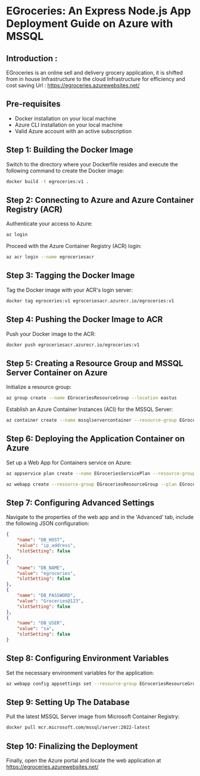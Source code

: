 # EGroceries: An Express Node.js App Deployment Guide on Azure with MSSQL
## Introduction : 
EGroceries is an online sell and delivery grocery application, it is shifted from in house Infrastructure to the cloud Infrastructure for efficiency and cost saving
Url : https://egroceries.azurewebsites.net/
## Pre-requisites

- Docker installation on your local machine
- Azure CLI installation on your local machine
- Valid Azure account with an active subscription

## Step 1: Building the Docker Image

Switch to the directory where your Dockerfile resides and execute the following command to create the Docker image:

```bash
docker build -t egroceries:v1 .
```

## Step 2: Connecting to Azure and Azure Container Registry (ACR)

Authenticate your access to Azure:

```bash
az login
```

Proceed with the Azure Container Registry (ACR) login:

```bash
az acr login --name egroceriesacr
```

## Step 3: Tagging the Docker Image

Tag the Docker image with your ACR's login server:

```bash
docker tag egroceries:v1 egroceriesacr.azurecr.io/egroceries:v1
```

## Step 4: Pushing the Docker Image to ACR

Push your Docker image to the ACR:

```bash
docker push egroceriesacr.azurecr.io/egroceries:v1
```

## Step 5: Creating a Resource Group and MSSQL Server Container on Azure

Initialize a resource group:

```bash
az group create --name EGroceriesResourceGroup --location eastus
```

Establish an Azure Container Instances (ACI) for the MSSQL Server:

```bash
az container create --name mssqlservercontainer --resource-group EGroceriesRG --image mcr.microsoft.com/mssql/server:2022-latest --ip-address Public --ports 1433 --cpu 2 --memory 4 --environment-variables ACCEPT_EULA=Y SA_PASSWORD=Groceries@123
```

## Step 6: Deploying the Application Container on Azure

Set up a Web App for Containers service on Azure:

```bash
az appservice plan create --name EGroceriesServicePlan --resource-group EGroceriesResourceGroup --sku B1 --is-linux

az webapp create --resource-group EGroceriesResourceGroup --plan EGroceriesServicePlan --name egroceriesapp --deployment-container-image-name egroceriesacr.azurecr.io/egroceries:v1
```

## Step 7: Configuring Advanced Settings 

Navigate to the properties of the web app and in the 'Advanced' tab, include the following JSON configuration:

```json
{
    "name": "DB_HOST",
    "value": "ip_address",
    "slotSetting": false
},
{
    "name": "DB_NAME",
    "value": "egroceries",
    "slotSetting": false
},
{
    "name": "DB_PASSWORD",
    "value": "Groceries@123",
    "slotSetting": false
},
{
    "name": "DB_USER",
    "value": "sa",
    "slotSetting": false
}
```

## Step 8: Configuring Environment Variables

Set the necessary environment variables for the application:

```bash
az webapp config appsettings set --resource-group EGroceriesResourceGroup --name egroceriesapp --settings DB_HOST=ip_address DB_NAME=egroceries DB_PASSWORD=Admin@1234 DB_USER=sa
```

## Step 9: Setting Up The Database

Pull the latest MSSQL Server image from Microsoft Container Registry:

```bash
docker pull mcr.microsoft.com/mssql/server:2022-latest
```


## Step 10: Finalizing the Deployment

Finally, open the Azure portal and locate the web application at https://egroceries.azurewebsites.net/
